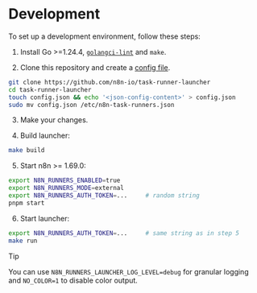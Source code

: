 # Development

To set up a development environment, follow these steps:

1. Install Go >=1.24.4, [`golangci-lint`](https://golangci-lint.run/welcome/install/) and `make`.

2. Clone this repository and create a [config file](setup.md).

```sh
git clone https://github.com/n8n-io/task-runner-launcher
cd task-runner-launcher
touch config.json && echo '<json-config-content>' > config.json
sudo mv config.json /etc/n8n-task-runners.json
```

3. Make your changes.

4. Build launcher:

```sh
make build
```

5. Start n8n >= 1.69.0:

```sh
export N8N_RUNNERS_ENABLED=true
export N8N_RUNNERS_MODE=external
export N8N_RUNNERS_AUTH_TOKEN=...     # random string
pnpm start
```

6. Start launcher:

```sh
export N8N_RUNNERS_AUTH_TOKEN=...     # same string as in step 5
make run
```

> [!TIP]
> You can use `N8N_RUNNERS_LAUNCHER_LOG_LEVEL=debug` for granular logging and `NO_COLOR=1` to disable color output.
